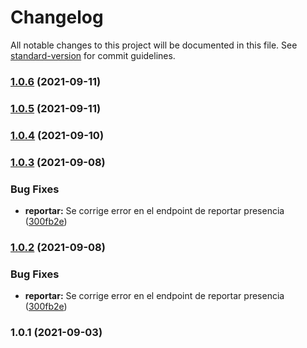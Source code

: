 # Changelog

All notable changes to this project will be documented in this file. See [standard-version](https://github.com/conventional-changelog/standard-version) for commit guidelines.

### [1.0.6](https://github.com/cris1ian/elecciones_fe/compare/v1.0.5...v1.0.6) (2021-09-11)

### [1.0.5](https://github.com/cris1ian/elecciones_fe/compare/v1.0.4...v1.0.5) (2021-09-11)

### [1.0.4](https://github.com/cris1ian/elecciones_fe/compare/v1.0.3...v1.0.4) (2021-09-10)

### [1.0.3](https://github.com/cris1ian/elecciones_fe/compare/v1.0.1...v1.0.3) (2021-09-08)


### Bug Fixes

* **reportar:** Se corrige error en el endpoint de reportar presencia ([300fb2e](https://github.com/cris1ian/elecciones_fe/commit/300fb2e3bd932418354c79d705d8b059b82f6690))

### [1.0.2](https://github.com/cris1ian/elecciones_fe/compare/v1.0.1...v1.0.2) (2021-09-08)


### Bug Fixes

* **reportar:** Se corrige error en el endpoint de reportar presencia ([300fb2e](https://github.com/cris1ian/elecciones_fe/commit/300fb2e3bd932418354c79d705d8b059b82f6690))

### 1.0.1 (2021-09-03)
